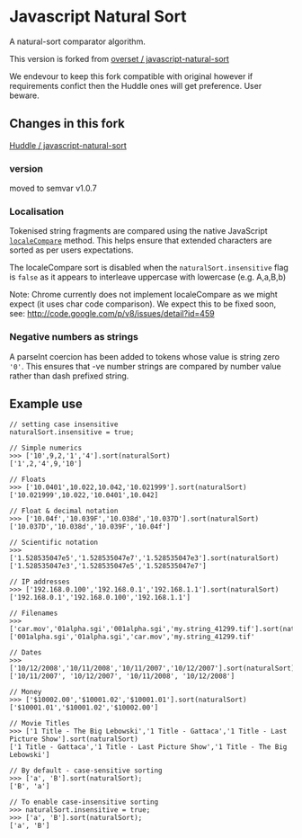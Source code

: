 Javascript Natural Sort
=======================

A natural-sort comparator algorithm.

This version is forked from [overset / javascript-natural-sort](https://github.com/overset/javascript-natural-sort)

We endevour to keep this fork compatible with original however if requirements confict then the Huddle ones will get preference. User beware. 

## Changes in this fork

[Huddle / javascript-natural-sort](https://github.com/Huddle/javascript-natural-sort)

### version

moved to semvar
v1.0.7

### Localisation

Tokenised string fragments are compared using the native JavaScript [`localeCompare`](https://developer.mozilla.org/en-US/docs/JavaScript/Reference/Global_Objects/String/localeCompare) method. This helps ensure that extended characters are sorted as per users expectations.

The localeCompare sort is disabled when the `naturalSort.insensitive` flag is `false` as it appears to interleave uppercase with lowercase (e.g. A,a,B,b)

Note: Chrome currently does not implement localeCompare as we might expect (it uses char code comparison). We expect this to be fixed soon, see: http://code.google.com/p/v8/issues/detail?id=459

### Negative numbers as strings

A parseInt coercion has been added to tokens whose value is string zero `'0'`. This ensures that -ve number strings are compared by number value rather than dash prefixed string.


## Example use

    // setting case insensitive
    naturalSort.insensitive = true;

    // Simple numerics
    >>> ['10',9,2,'1','4'].sort(naturalSort)
    ['1',2,'4',9,'10']

    // Floats
    >>> ['10.0401',10.022,10.042,'10.021999'].sort(naturalSort)
    ['10.021999',10.022,'10.0401',10.042]

    // Float & decimal notation
    >>> ['10.04f','10.039F','10.038d','10.037D'].sort(naturalSort)
    ['10.037D','10.038d','10.039F','10.04f']

    // Scientific notation
    >>> ['1.528535047e5','1.528535047e7','1.528535047e3'].sort(naturalSort)
    ['1.528535047e3','1.528535047e5','1.528535047e7']

    // IP addresses
    >>> ['192.168.0.100','192.168.0.1','192.168.1.1'].sort(naturalSort)
    ['192.168.0.1','192.168.0.100','192.168.1.1']

    // Filenames
    >>> ['car.mov','01alpha.sgi','001alpha.sgi','my.string_41299.tif'].sort(naturalSort)
    ['001alpha.sgi','01alpha.sgi','car.mov','my.string_41299.tif'

    // Dates
    >>> ['10/12/2008','10/11/2008','10/11/2007','10/12/2007'].sort(naturalSort)
    ['10/11/2007', '10/12/2007', '10/11/2008', '10/12/2008']

    // Money
    >>> ['$10002.00','$10001.02','$10001.01'].sort(naturalSort)
    ['$10001.01','$10001.02','$10002.00']

    // Movie Titles
    >>> ['1 Title - The Big Lebowski','1 Title - Gattaca','1 Title - Last Picture Show'].sort(naturalSort)
    ['1 Title - Gattaca','1 Title - Last Picture Show','1 Title - The Big Lebowski']

    // By default - case-sensitive sorting
    >>> ['a', 'B'].sort(naturalSort);
    ['B', 'a']

    // To enable case-insensitive sorting
    >>> naturalSort.insensitive = true;
    >>> ['a', 'B'].sort(naturalSort);
    ['a', 'B']

